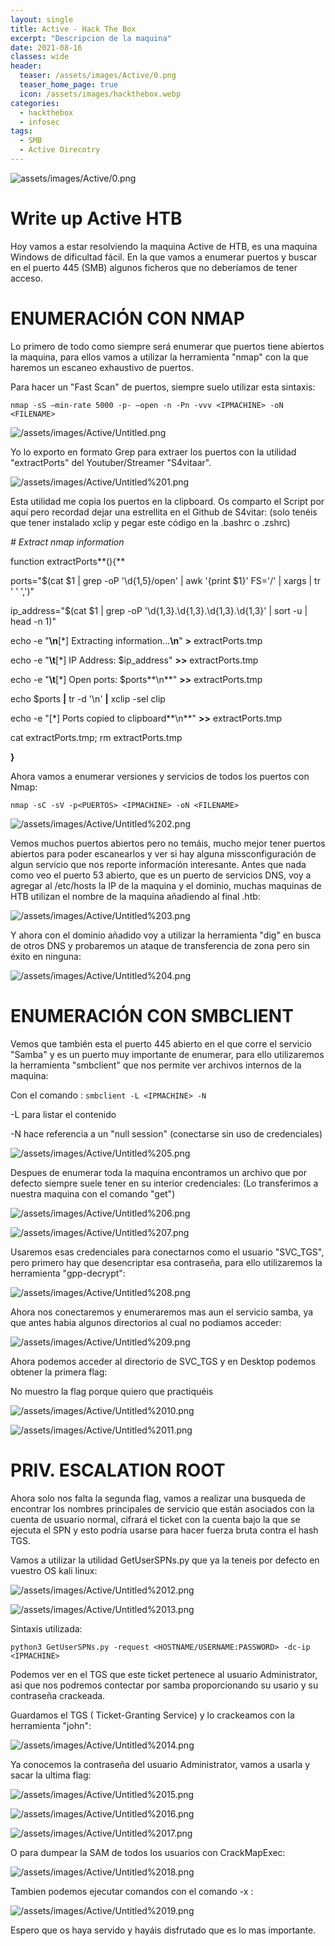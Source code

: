 ```yaml
---
layout: single
title: Active - Hack The Box
excerpt: "Descripcion de la maquina"
date: 2021-08-16
classes: wide
header:
  teaser: /assets/images/Active/0.png
  teaser_home_page: true
  icon: /assets/images/hackthebox.webp
categories:
  - hackthebox
  - infosec
tags:
  - SMB  
  - Active Direcotry
---
```


![assets/images/Active/0.png](assets/images/Active/0.png)

# Write up Active HTB

Hoy vamos a estar resolviendo la maquina Active de HTB, es una maquina Windows de dificultad fácil. En la que vamos a enumerar puertos y buscar en el puerto 445 (SMB) algunos ficheros que no deberíamos de tener acceso.

# **ENUMERACIÓN CON NMAP**

Lo primero de todo como siempre será enumerar que puertos tiene abiertos la maquina, para ellos vamos a utilizar la herramienta "nmap" con la que haremos un escaneo exhaustivo de puertos.

Para hacer un "Fast Scan" de puertos, siempre suelo utilizar esta sintaxis:

`nmap -sS —min-rate 5000 -p- —open -n -Pn -vvv <IPMACHINE> -oN <FILENAME>` 

![/assets/images/Active/Untitled.png](/assets/images/Active/Untitled.png)

Yo lo exporto en formato Grep para extraer los puertos con la utilidad "extractPorts" del Youtuber/Streamer "S4vitaar".

![/assets/images/Active/Untitled%201.png](/assets/images/Active/Untitled%201.png)

Esta utilidad me copia los puertos en la clipboard. Os comparto el Script por aquí pero recordad dejar una estrellita en el Github de S4vitar: (solo tenéis que tener instalado xclip y pegar este código en la .bashrc o .zshrc)

*# Extract nmap information*

function extractPorts**(){**

ports="$(cat $1 | grep -oP '\d{1,5}/open' | awk '{print $1}' FS='/' | xargs | tr ' ' ',')"

ip_address="$(cat $1 | grep -oP '\d{1,3}\.\d{1,3}\.\d{1,3}\.\d{1,3}' | sort -u | head -n 1)"

echo -e "**\n**[*] Extracting information...**\n**" **>** extractPorts.tmp

echo -e "**\t**[*] IP Address: $ip_address" **>>** extractPorts.tmp

echo -e "**\t**[*] Open ports: $ports**\n**" **>>** extractPorts.tmp

echo $ports **|** tr -d '\n' **|** xclip -sel clip

echo -e "[*] Ports copied to clipboard**\n**" **>>** extractPorts.tmp

cat extractPorts.tmp; rm extractPorts.tmp

**}**

Ahora vamos a enumerar versiones y servicios de todos los puertos con Nmap:

`nmap -sC -sV -p<PUERTOS> <IPMACHINE> -oN <FILENAME>`

![/assets/images/Active/Untitled%202.png](/assets/images/Active/Untitled%202.png)

Vemos muchos puertos abiertos pero no temáis, mucho mejor tener puertos abiertos para poder escanearlos y ver si hay alguna missconfiguración de algun servicio que nos reporte información interesante. Antes que nada como veo el puerto 53 abierto, que es un puerto de servicios DNS, voy a agregar al /etc/hosts la IP de la maquina y el dominio, muchas maquinas de HTB utilizan el nombre de la maquina añadiendo al final .htb:

![/assets/images/Active/Untitled%203.png](/assets/images/Active/Untitled%203.png)

Y ahora con el dominio añadido voy a utilizar la herramienta "dig" en busca de otros DNS y probaremos un ataque de transferencia de zona pero sin éxito en ninguna:

![/assets/images/Active/Untitled%204.png](/assets/images/Active/Untitled%204.png)

# **ENUMERACIÓN CON SMBCLIENT**

Vemos que también esta el puerto 445 abierto en el que corre el servicio "Samba" y es un puerto muy importante de enumerar, para ello utilizaremos la herramienta "smbclient" que nos permite ver archivos internos de la maquina:

Con el comando : `smbclient -L <IPMACHINE> -N` 

-L para listar el contenido 

-N hace referencia a un "null session" (conectarse sin uso de credenciales)

![/assets/images/Active/Untitled%205.png](/assets/images/Active/Untitled%205.png)

Despues de enumerar toda la maquina encontramos un archivo que por defecto siempre suele tener en su interior credenciales: (Lo transferimos a nuestra maquina con el comando "get")

![/assets/images/Active/Untitled%206.png](/assets/images/Active/Untitled%206.png)

![/assets/images/Active/Untitled%207.png](/assets/images/Active/Untitled%207.png)

Usaremos esas credenciales para conectarnos como el usuario "SVC_TGS", pero primero hay que desencriptar esa contraseña, para ello utilizaremos la herramienta "gpp-decrypt":

![/assets/images/Active/Untitled%208.png](/assets/images/Active/Untitled%208.png)

Ahora nos conectaremos y enumeraremos mas aun el servicio samba, ya que antes habia algunos directorios al cual no podiamos acceder:

![/assets/images/Active/Untitled%209.png](/assets/images/Active/Untitled%209.png)

Ahora podemos acceder al directorio de SVC_TGS y en Desktop podemos obtener la primera flag:

No muestro la flag porque quiero que practiquéis

![/assets/images/Active/Untitled%2010.png](/assets/images/Active/Untitled%2010.png)

![/assets/images/Active/Untitled%2011.png](/assets/images/Active/Untitled%2011.png)

# **PRIV. ESCALATION ROOT**

Ahora solo nos falta la segunda flag, vamos a realizar una busqueda de encontrar los nombres principales de servicio que están asociados con la cuenta de usuario normal, cifrará el ticket con la cuenta bajo la que se ejecuta el SPN y esto podría usarse para hacer fuerza bruta contra el hash TGS.

Vamos a utilizar la utilidad GetUserSPNs.py que ya la teneis por defecto en vuestro OS kali linux:

![/assets/images/Active/Untitled%2012.png](/assets/images/Active/Untitled%2012.png)

![/assets/images/Active/Untitled%2013.png](/assets/images/Active/Untitled%2013.png)

Sintaxis utilizada:

`python3 GetUserSPNs.py -request <HOSTNAME/USERNAME:PASSWORD> -dc-ip <IPMACHINE>`

Podemos ver en el TGS que este ticket pertenece al usuario Administrator, asi que nos podremos contectar por samba proporcionando su usario y su contraseña crackeada. 

Guardamos el TGS ( Ticket-Granting Service) y lo crackeamos con la herramienta "john":

![/assets/images/Active/Untitled%2014.png](/assets/images/Active/Untitled%2014.png)

Ya conocemos la contraseña del usuario Administrator, vamos a usarla y sacar la ultima flag:

![/assets/images/Active/Untitled%2015.png](/assets/images/Active/Untitled%2015.png)

![/assets/images/Active/Untitled%2016.png](/assets/images/Active/Untitled%2016.png)

![/assets/images/Active/Untitled%2017.png](/assets/images/Active/Untitled%2017.png)

O para dumpear la SAM de todos los usuarios con CrackMapExec:

![/assets/images/Active/Untitled%2018.png](/assets/images/Active/Untitled%2018.png)

Tambien podemos ejecutar comandos con el comando -x :

![/assets/images/Active/Untitled%2019.png](/assets/images/Active/Untitled%2019.png)

Espero que os haya servido y hayáis disfrutado que es lo mas importante.
